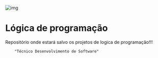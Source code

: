 ![img](https://file-uploads.teachablecdn.com/15e29813e8d140c29233deb4c87acff1/df3518e4d32b40c994c401df91c635cd)


# Lógica de programação 
Repositório onde estará salvo os projetos de logica de programação!!! 

        "Técnico Desenvolvimento de Software"  
